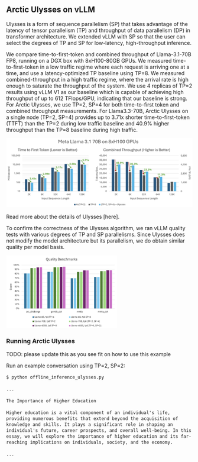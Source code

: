 ## Arctic Ulysses on vLLM

Ulysses is a form of sequence parallelism (SP) that takes advantage of the latency of tensor parallelism (TP) and throughput of data parallelism (DP) in transformer architecture. We extended vLLM with SP so that the user can select the degrees of TP and SP for low-latency, high-throughput inference.

We compare time-to-first-token and combined throughput of Llama-3.1-70B FP8, running on a DGX box with 8xH100-80GB GPUs. We measured time-to-first-token in a low traffic regime where each request is arriving one at a time, and use a latency-optimized TP baseline using TP=8.  We measured combined-throughput in a high traffic regime, where the arrival rate is high enough to saturate the throughput of the system. We use 4 replicas of TP=2 results using vLLM V1 as our baseline which is capable of achieving high throughput of up to 612 TFlops/GPU, indicating that our baseline is strong. For Arctic Ulysses, we use TP=2, SP=4 for both time-to-first token and combined throughput measurements. For Llama3.3-70B, Arctic Ulysses on a single node (TP=2, SP=4) provides up to 3.71x shorter time-to-first-token (TTFT) than the TP=2 during low traffic baseline and 40.9% higher throughput than the TP=8 baseline during high traffic.

<img src="Llama-70B-performance.png" alt="Llama 70B latency and throughput." width="600">

Read more about the details of Ulysses [here].

To confirm the correctness of the Ulysses algorithm, we ran vLLM quality tests with various degrees of TP and SP parallelisms. Since Ulysses does not modify the model architecture but its parallelism, we do obtain similar quality per model basis.

<img src="Llama-quality.png" alt="Quality scores of Llama's 8B, 70B, and 305B models in FP8." width="300">

### Running Arctic Ulysses

TODO: please update this as you see fit on how to use this example

Run an example conversation using TP=2, SP=2:
```console
$ python offline_inference_ulysses.py

...

The Importance of Higher Education

Higher education is a vital component of an individual's life, providing numerous benefits that extend beyond the acquisition of knowledge and skills. It plays a significant role in shaping an individual's future, career prospects, and overall well-being. In this essay, we will explore the importance of higher education and its far-reaching implications on individuals, society, and the economy.

...
```
